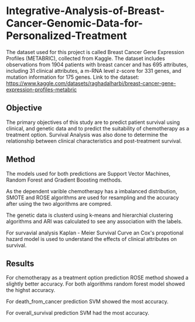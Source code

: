 # Integrative-Analysis-of-Breast-Cancer-Genomic-Data-for-Personalized-Treatment
The dataset used for this project is called Breast Cancer Gene Expression Profiles (METABRIC), collected from Kaggle. The dataset includes observations from 1904 patients with breast cancer and has 695 attributes, including 31 clinical attributes, a m-RNA level z-score for 331 genes, and mutation information for 175 genes.
Link to the dataset: https://www.kaggle.com/datasets/raghadalharbi/breast-cancer-gene-expression-profiles-metabric

## Objective
The primary objectives of this study are to predict patient survival using clinical, and genetic data and to predict the suitability of chemotherapy as a treatment option. Survival Analysis was also done to determine the relationship between clinical characteristics and post-treatment survival.

## Method
The models used for both predictions are  Support Vector Machines, Random Forest and Gradient Boosting methods.

As the dependent varible chemotherapy has a imbalanced distribution, SMOTE and ROSE algorithms are used for resampling and the accuracy after using the two algorithms are compred.

The genetic data is clusterd using k-means and hierarchial clustering algorithms and ARI was calculated to see any association with the labels.

For survavial analysis Kaplan - Meier Survival Curve an Cox's propotional hazard model is used to understand the effects of clinical attributes on survival.

## Results
For chemotherapy as a treatment option prediction ROSE method showed a slightly better accuracy. For both algorithms  random forest model showed the highst accuracy.

For death_from_cancer prediction SVM showed the most accuracy.


For overall_survival prediction SVM had the most accuracy.


